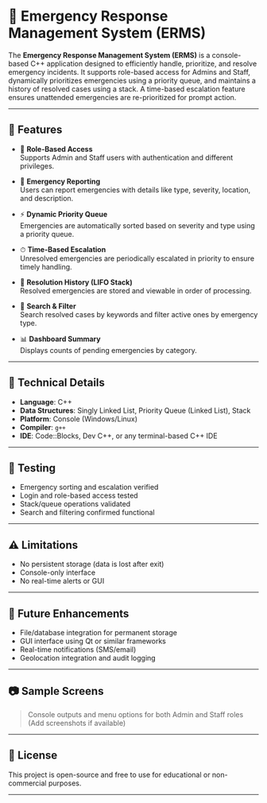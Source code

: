 # 🚨 Emergency Response Management System (ERMS)

The **Emergency Response Management System (ERMS)** is a console-based C++ application designed to efficiently handle, prioritize, and resolve emergency incidents. It supports role-based access for Admins and Staff, dynamically prioritizes emergencies using a priority queue, and maintains a history of resolved cases using a stack. A time-based escalation feature ensures unattended emergencies are re-prioritized for prompt action.

---

## 📌 Features

- 🔐 **Role-Based Access**  
  Supports Admin and Staff users with authentication and different privileges.

- 🚨 **Emergency Reporting**  
  Users can report emergencies with details like type, severity, location, and description.

- ⚡ **Dynamic Priority Queue**  
  Emergencies are automatically sorted based on severity and type using a priority queue.

- ⏱ **Time-Based Escalation**  
  Unresolved emergencies are periodically escalated in priority to ensure timely handling.

- 🧾 **Resolution History (LIFO Stack)**  
  Resolved emergencies are stored and viewable in order of processing.

- 🔎 **Search & Filter**  
  Search resolved cases by keywords and filter active ones by emergency type.

- 📊 **Dashboard Summary**  
  Displays counts of pending emergencies by category.

---

## 🧠 Technical Details

- **Language**: C++  
- **Data Structures**: Singly Linked List, Priority Queue (Linked List), Stack  
- **Platform**: Console (Windows/Linux)  
- **Compiler**: `g++`  
- **IDE**: Code::Blocks, Dev C++, or any terminal-based C++ IDE

---

## 🧪 Testing

- Emergency sorting and escalation verified  
- Login and role-based access tested  
- Stack/queue operations validated  
- Search and filtering confirmed functional

---

## ⚠️ Limitations

- No persistent storage (data is lost after exit)  
- Console-only interface  
- No real-time alerts or GUI

---

## 🚀 Future Enhancements

- File/database integration for permanent storage  
- GUI interface using Qt or similar frameworks  
- Real-time notifications (SMS/email)  
- Geolocation integration and audit logging

---

## 📷 Sample Screens

> Console outputs and menu options for both Admin and Staff roles  
> (Add screenshots if available)

---

## 📄 License

This project is open-source and free to use for educational or non-commercial purposes.

---
